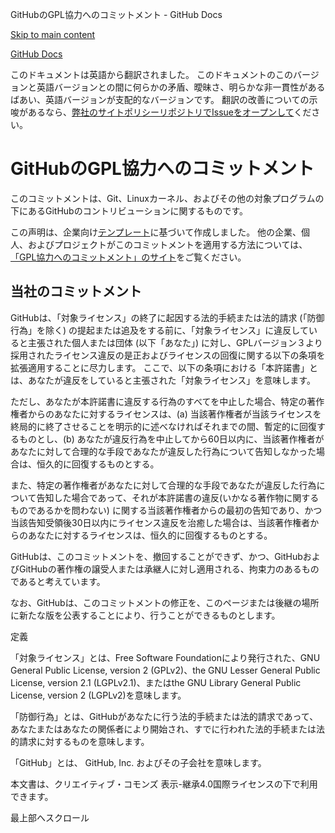 GitHubのGPL協力へのコミットメント - GitHub Docs

[Skip to main content](#main-content)

[](/ja)[GitHub Docs](/ja)

このドキュメントは英語から翻訳されました。 このドキュメントのこのバージョンと英語バージョンとの間に何らかの矛盾、曖昧さ、明らかな非一貫性があるばあい、英語バージョンが支配的なバージョンです。 翻訳の改善についての示唆があるなら、[弊社のサイトポリシーリポジトリでIssueをオープンして](https://github.com/github/site-policy/issues)ください。

GitHubのGPL協力へのコミットメント
==========

このコミットメントは、Git、Linuxカーネル、およびその他の対象プログラムの下にあるGitHubのコントリビューションに関するものです。

この声明は、企業向け[テンプレート](https://github.com/gplcc/gplcc/blob/master/Company/GPL%20Cooperation%20Commitment-Company-Template.md)に基づいて作成しました。 他の企業、個人、およびプロジェクトがこのコミットメントを適用する方法については、[「GPL協力へのコミットメント」のサイト](https://gplcc.github.io/gplcc/)をご覧ください。

[](#our-commitment)当社のコミットメント
----------

GitHubは、「対象ライセンス」の終了に起因する法的手続または法的請求 (「防御行為」を除く) の提起または追及をする前に、「対象ライセンス」に違反していると主張された個人または団体 (以下「あなた」) に対し、GPLバージョン３より採用されたライセンス違反の是正およびライセンスの回復に関する以下の条項を拡張適用することに尽力します。 ここで、以下の条項における「本許諾書」とは、あなたが違反をしていると主張された「対象ライセンス」を意味します。

ただし、あなたが本許諾書に違反する行為のすべてを中止した場合、特定の著作権者からのあなたに対するライセンスは、(a) 当該著作権者が当該ライセンスを終局的に終了させることを明示的に述べなければそれまでの間、暫定的に回復するものとし、(b) あなたが違反行為を中止してから60日以内に、当該著作権者があなたに対して合理的な手段であなたが違反した行為について告知しなかった場合は、恒久的に回復するものとする。

また、特定の著作権者があなたに対して合理的な手段であなたが違反した行為について告知した場合であって、それが本許諾書の違反(いかなる著作物に関するものであるかを問わない) に関する当該著作権者からの最初の告知であり、かつ当該告知受領後30日以内にライセンス違反を治癒した場合は、当該著作権者からのあなたに対するライセンスは、恒久的に回復するものとする。

GitHubは、このコミットメントを、撤回することができず、かつ、GitHubおよびGitHubの著作権の譲受人または承継人に対し適用される、拘束力のあるものであると考えています。

なお、GitHubは、このコミットメントの修正を、このページまたは後継の場所に新たな版を公表することにより、行うことができるものとします。

定義

「対象ライセンス」とは、Free Software Foundationにより発行された、GNU General Public License, version 2 (GPLv2)、the GNU Lesser General Public License, version 2.1 (LGPLv2.1)、またはthe GNU Library General Public License, version 2 (LGPLv2)を意味します。

「防御行為」とは、GitHubがあなたに行う法的手続または法的請求であって、あなたまたはあなたの関係者により開始され、すでに行われた法的手続または法的請求に対するものを意味します。

「GitHub」とは、 GitHub, Inc. およびその子会社を意味します。

本文書は、クリエイティブ・コモンズ 表示-継承4.0国際ライセンスの下で利用できます。

最上部へスクロール

